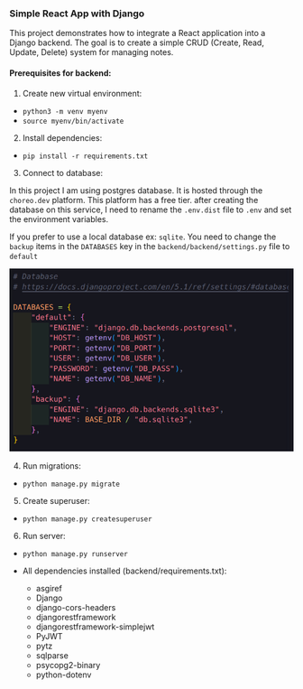 ### Simple React App with Django

This project demonstrates how to integrate a React application into a Django backend. The goal is to create a simple CRUD (Create, Read, Update, Delete) system for managing notes.

#### Prerequisites for backend:

1. Create new virtual environment:

- `python3 -m venv myenv`
- `source myenv/bin/activate`

2. Install dependencies:

- `pip install -r requirements.txt`

3. Connect to database:

In this project I am using postgres database. It is hosted through the `choreo.dev` platform. This platform has a free tier. after creating the database on this service, I need to rename the `.env.dist` file to `.env` and set the environment variables.

If you prefer to use a local database ex: `sqlite`. You need to change the `backup` items in the `DATABASES` key in the `backend/backend/settings.py` file to `default`

![settings.py](./assets/settings-py.png)

4. Run migrations:

- `python manage.py migrate`

5. Create superuser:

- `python manage.py createsuperuser`

6. Run server:

- `python manage.py runserver`

- All dependencies installed (backend/requirements.txt):
  - asgiref
  - Django
  - django-cors-headers
  - djangorestframework
  - djangorestframework-simplejwt
  - PyJWT
  - pytz
  - sqlparse
  - psycopg2-binary
  - python-dotenv
